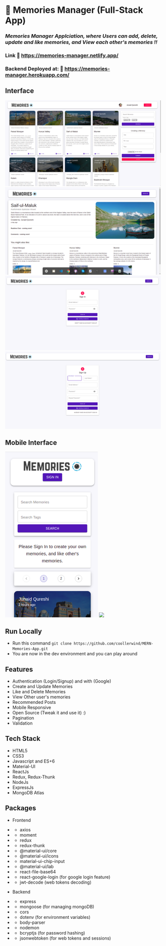 # :closed_book: Memories Manager (Full-Stack App)

### _Memories Manager Applciation, where Users can add, delete, update and like memories, and View each other's memories !!_

### Link :link: https://memories-manager.netlify.app/

### Backend Deployed at: :link: https://memories-manager.herokuapp.com/

## Interface

<img src='./projectImages/home.png/' />
<img src='./projectImages/details.png/' />
<img src='./projectImages/signIn.png/' />
<img src='./projectImages/signUp.png/' />


## Mobile Interface

<img src='./projectImages/mobile.png/' />
<img src='./projectImages/mobile2.png/' />

## Run Locally

- Run this command `git clone https://github.com/coollerwind/MERN-Memories-App.git`
- You are now in the dev environment and you can play around

## Features

- Authentication (Login/Signup) and with (Google)
- Create and Update Memories
- Like and Delete Memories
- View Other user's memories
- Recommended Posts
- Mobile Responsive
- Open Source (Tweak it and use it) :)
- Pagination
- Validation

## Tech Stack

- HTML5
- CSS3
- Javascript and ES+6
- Material-UI
- ReactJs
- Redux, Redux-Thunk
- NodeJs
- ExpressJs
- MongoDB Atlas

## Packages

- Frontend
- - axios
- - moment
- - redux
- - redux-thunk
- - @material-ui/core
- - @material-ui/icons
- - material-ui-chip-input
- - @material-ui/lab
- - react-file-base64
- - react-google-login (for google login feature)
- - jwt-decode (web tokens decoding)

- Backend
- - express
- - mongoose (for managing mongoDB)
- - cors
- - dotenv (for environment variables)
- - body-parser
- - nodemon
- - bcryptjs (for password hashing)
- - jsonwebtoken (for web tokens and sessions)
